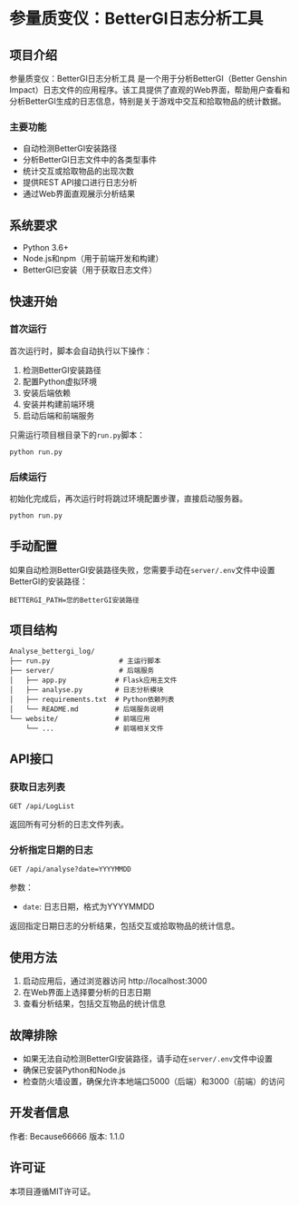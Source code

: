 # 参量质变仪：BetterGI日志分析工具

## 项目介绍

参量质变仪：BetterGI日志分析工具 是一个用于分析BetterGI（Better Genshin Impact）日志文件的应用程序。该工具提供了直观的Web界面，帮助用户查看和分析BetterGI生成的日志信息，特别是关于游戏中交互和拾取物品的统计数据。

### 主要功能

- 自动检测BetterGI安装路径
- 分析BetterGI日志文件中的各类型事件
- 统计交互或拾取物品的出现次数
- 提供REST API接口进行日志分析
- 通过Web界面直观展示分析结果

## 系统要求

- Python 3.6+
- Node.js和npm（用于前端开发和构建）
- BetterGI已安装（用于获取日志文件）

## 快速开始

### 首次运行

首次运行时，脚本会自动执行以下操作：

1. 检测BetterGI安装路径
2. 配置Python虚拟环境
3. 安装后端依赖
4. 安装并构建前端环境
5. 启动后端和前端服务

只需运行项目根目录下的`run.py`脚本：

```bash
python run.py
```

### 后续运行

初始化完成后，再次运行时将跳过环境配置步骤，直接启动服务器。

```bash
python run.py
```

## 手动配置

如果自动检测BetterGI安装路径失败，您需要手动在`server/.env`文件中设置BetterGI的安装路径：

```
BETTERGI_PATH=您的BetterGI安装路径
```

## 项目结构

```
Analyse_bettergi_log/
├── run.py                 # 主运行脚本
├── server/                # 后端服务
│   ├── app.py            # Flask应用主文件
│   ├── analyse.py        # 日志分析模块
│   ├── requirements.txt  # Python依赖列表
│   └── README.md         # 后端服务说明
└── website/              # 前端应用
    └── ...               # 前端相关文件
```

## API接口

### 获取日志列表

```
GET /api/LogList
```

返回所有可分析的日志文件列表。

### 分析指定日期的日志

```
GET /api/analyse?date=YYYYMMDD
```

参数：
- `date`: 日志日期，格式为YYYYMMDD

返回指定日期日志的分析结果，包括交互或拾取物品的统计信息。

## 使用方法

1. 启动应用后，通过浏览器访问 http://localhost:3000
2. 在Web界面上选择要分析的日志日期
3. 查看分析结果，包括交互物品的统计信息

## 故障排除

- 如果无法自动检测BetterGI安装路径，请手动在`server/.env`文件中设置
- 确保已安装Python和Node.js
- 检查防火墙设置，确保允许本地端口5000（后端）和3000（前端）的访问

## 开发者信息

作者: Because66666
版本: 1.1.0

## 许可证

本项目遵循MIT许可证。
